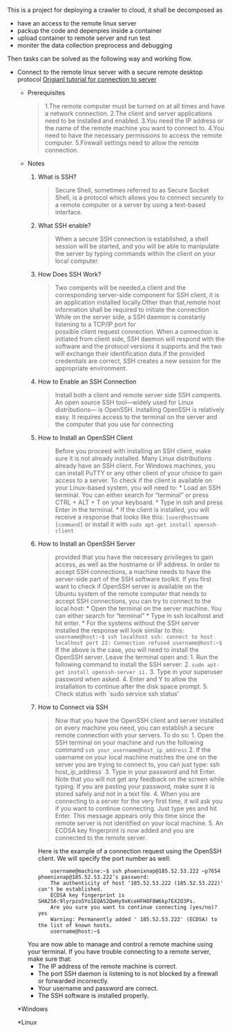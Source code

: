 This is a project for deploying a  crawler to cloud, it shall be decomposed as

- have an access to the remote linux server
- packup the code and depenpies inside a container
- upload container to remote server and run test
- moniter the data collection preprocess and debugging

Then tasks can be solved as the following way and working flow.

* Connect to the remote linux server with a secure remote desktop protocol
[Origianl tutorial for connection to server](https://phoenixnap.com/kb/ssh-to-connect-to-remote-server-linux-or-windows)
	* Prerequisites
		>1.The remote computer must be turned on at all times and have a network connection.
		>2.The client and server applications need to be installed and enabled.
		>3.You need the IP address or the name of the remote machine you want to connect to.
		>4.You need to have the necessary permissions to access the remote computer.
		>5.Firewall settings need to allow the remote connection.
	* Notes
		1. What is SSH?
			> Secure Shell, sometimes referred to as Secure Socket Shell, 
			is a protocol which allows you to connect securely to a remote 
			computer or a server by using a text-based interface.
		2. What SSH enable?
			> When a secure SSH connection is established, a shell session 
			will be started, and you will be able to manipulate the server
			by typing commands within the client on your local computer.
		3. How Does SSH Work?
			> Two compents will be needed,a client and the corresponding server-side component
			for SSH client, it is an application installed locally.Other than that,remote host
			information shall be required to initiate the connection
			While on the server side, a SSH daemon is constanly listening to a TCP/IP port for \
			possible client request connection. When a connection is initiated from client side,
			SSH daemon will respond with the software and the protocol versions it supports and
			the two will exchange their identification data.If the provided credentials are correct, 
			SSH creates a new session for the appropriate environment.
		4. How to Enable an SSH Connection
			> Install both a client and remote server side SSH compents.
			An open source SSH tool—widely used for Linux distributions— is OpenSSH. Installing 
			OpenSSH is relatively easy. It requires access to the terminal on the server and 
			the computer that you use for connecting
		5. How to Install an OpenSSH Client
			>Before you proceed with installing an SSH client, make sure it is not already installed.
			Many Linux distributions already have an SSH client. For Windows machines, 
			you can install PuTTY or any other client of your choice to gain access to a server.
			To check if the client is available on your Linux-based system, you will need to:
				* Load an SSH terminal. You can either search for “terminal” or press CTRL + ALT + T on your keyboard.
				* Type in ssh and press Enter in the terminal.
				* If the client is installed, you will receive a response that looks like this:
					`[user@hostname [command]` 
				or install it with 
					`sudo apt-get install openssh-client`
		6. How to Install an OpenSSH Server			
			 > provided that you have the necessary privileges to gain access,
			 as well as the hostname or IP address.
			 > In order to accept SSH connections, a machine needs to have the 
			 server-side part of the SSH software toolkit.
			 > If you first want to check if OpenSSH server is available on the 
			 Ubuntu system of the remote computer that needs to accept SSH connections, 
			 you can try to connect to the local host:
				* Open the terminal on the server machine. You can either search for “terminal” 
				* Type in ssh localhost and hit enter.
				* For the systems without the SSH server installed the response will look similar to this:
					```
					username@host:~$ ssh localhost
					ssh: connect to host localhost port 22: Connection refused username@host:~$
					```
			If the above is the case, you will need to install the OpenSSH server. Leave the terminal open and:
				1. Run the following command to install the SSH server:
				2. `sudo apt-get install openssh-server ii.`
				3. Type in your superuser password when asked.
				4. Enter and Y to allow the installation to continue after the disk space prompt.
				5. Check status with `sudo service ssh status'
		7. How to Connect via SSH
			> Now that you have the OpenSSH client and server installed on every machine you need,
			you can establish a secure remote connection with your servers. To do so:
				1. Open the SSH terminal on your machine and run the following command
					`ssh your_username@host_ip_address`
				2. If the username on your local machine matches the one on the server 
				you are trying to connect to, you can just type:
					ssh host_ip_address`
				3. Type in your password and hit Enter. Note that you will not get any feedback on the screen while typing. 
				If you are pasting your password, make sure it is stored safely and not in a text file.
				4. When you are connecting to a server for the very first time, 
				it will ask you if you want to continue connecting. Just type yes and hit Enter. 
				This message appears only this time since the remote server 
				is not identified on your local machine.
				5. An ECDSA key fingerprint is now added and you are connected to the remote server.
				
			Here is the example of a connection request using the OpenSSH client. We will specify the port number as well:
			```
				username@machine:~$ ssh phoenixnap@185.52.53.222 –p7654 phoenixnap@185.52.53.222’s password:
				The authenticity of host '185.52.53.222 (185.52.53.222)' can't be established. 
				ECDSA key fingerprint is SHA256:9lyrpzo5Yo1EQAS2QeHy9xKceHFH8F8W6kp7EX2O3Ps.
				Are you sure you want to continue connecting (yes/no)? yes
				Warning: Permanently added ' 185.52.53.222' (ECDSA) to the list of known hosts. 
				username@host:~$
			```
		You are now able to manage and control a remote machine using your terminal. 
		If you have trouble connecting to a remote server, make sure that:
		* The IP address of the remote machine is correct.
		* The port SSH daemon is listening to is not blocked by a firewall or forwarded incorrectly.
		* Your username and password are correct.
		* The SSH software is installed properly.
				
	*Windows
	
	*Linux



  
